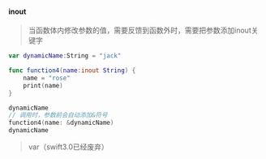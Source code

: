 #### inout

> 当函数体内修改参数的值，需要反馈到函数外时，需要把参数添加inout关键字

```Swift
var dynamicName:String = "jack"

func function4(name:inout String) {
    name = "rose"
    print(name)
}

dynamicName
// 调用时，参数前会自动添加&符号
function4(name: &dynamicName)
dynamicName
```

> var（swift3.0已经废弃）

